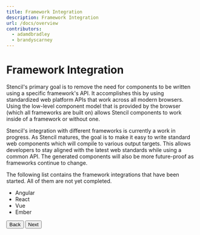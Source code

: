 ```yaml
---
title: Framework Integration
description: Framework Integration
url: /docs/overview
contributors:
  - adamdbradley
  - brandyscarney
---
```


# Framework Integration

Stencil's primary goal is to remove the need for components to be written using a specific framework's API. It accomplishes this by using standardized web platform APIs that work across all modern browsers. Using the low-level component model that is provided by the browser (which all frameworks are built on) allows Stencil components to work inside of a framework or without one.

Stencil's integration with different frameworks is currently a work in progress. As Stencil matures, the goal is to make it easy to write standard web components which will compile to various output targets. This allows developers to stay aligned with the latest web standards while using a common API. The generated components will also be more future-proof as frameworks continue to change.

The following list contains the framework integrations that have been started. All of them are not yet completed.

- <stencil-route-link url="/docs/angular" router="#router">Angular</stencil-route-link>
- <stencil-route-link url="/docs/react" router="#router">React</stencil-route-link>
- <stencil-route-link url="/docs/vue" router="#router">Vue</stencil-route-link>
- <stencil-route-link url="/docs/ember" router="#router">Ember</stencil-route-link>


<stencil-route-link url="/docs/forms" router="#router" custom="true">
  <button class='pull-left btn btn--secondary'>
    Back
  </button>
</stencil-route-link>

<stencil-route-link url="/docs/angular" custom="true">
  <button class='pull-right btn btn--primary'>
    Next
  </button>
</stencil-route-link>
